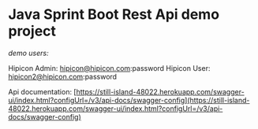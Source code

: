 
# Java Sprint Boot Rest Api demo project

*demo users:*

Hipicon Admin: hipicon@hipicon.com:password
Hipicon User: hipicon2@hipicon.com:password


Api documentation: [https://still-island-48022.herokuapp.com/swagger-ui/index.html?configUrl=/v3/api-docs/swagger-config](https://still-island-48022.herokuapp.com/swagger-ui/index.html?configUrl=/v3/api-docs/swagger-config)
